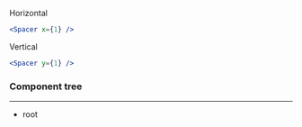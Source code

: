 Horizontal

```jsx
<Spacer x={1} />
```

Vertical

```jsx
<Spacer y={1} />
```

### Component tree

---

-   root
